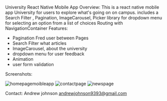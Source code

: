 University React Native Mobile App
Overview: This is a react native mobile app University for users to explore what's going on on campus. includes a Search Filter , Pagination, ImageCarousel, Picker library for dropdown menu for selecting an option from a list of choices Routing with NavigationContainer
Features:
* Pagination Fred user between Pages
* Search Filter what articles
* ImageCarousel, about the university
* dropdown menu for user feedback
* Animation
* user form validation



Screenshots:

![homepagemoibleapp](https://github.com/user-attachments/assets/23f8c01a-d0c9-46a1-aa76-8ed01394d05a)
![contactpage](https://github.com/user-attachments/assets/2fd10c63-6245-4e34-bb1f-3356b00c817a)
![newspage](https://github.com/user-attachments/assets/7ef88fa1-d7cd-4437-91f8-1a403a6329bf)



Contact:
Andrew johnson
andrewjohnson9393@gmail.com 
